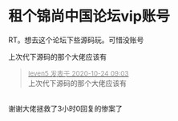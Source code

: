 # 租个锦尚中国论坛vip账号


RT。想去这个论坛下些源码玩。可惜没账号 <img src="static/image/smiley/default/lol.gif" smilieid="12" border="0" alt="" /> 

上次代下源码的那个大佬应该有<img src="static/image/smiley/default/lol.gif" smilieid="12" border="0" alt="" />

<div class="quote"><blockquote><font size="2"><a href="https://www.hostloc.com/forum.php?mod=redirect&amp;goto=findpost&amp;pid=9344372&amp;ptid=757847" target="_blank"><font color="#999999">leven5 发表于 2020-10-24 09:03</font></a></font><br />
上次代下源码的那个大佬应该有</blockquote></div><br />
谢谢大佬拯救了3小时0回复的惨案了

